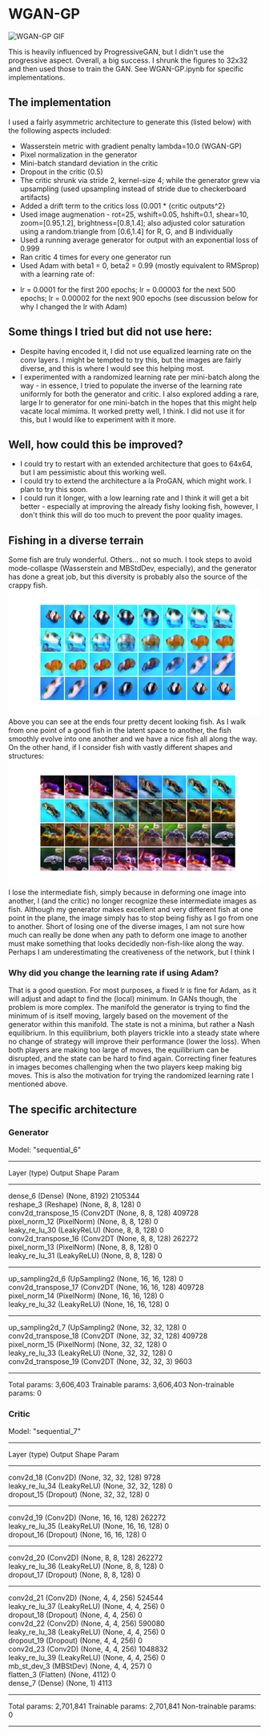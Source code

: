 # WGAN-GP

![WGAN-GP GIF](WGAN-GP_32.gif)

This is heavily influenced by ProgressiveGAN, but I didn't use the progressive aspect. Overall, a big success.  I shrunk the figures to 32x32 and then used those to train the GAN.  See WGAN-GP.ipynb for specific implementations.

## The implementation

I used a fairly asymmetric architecture to generate this (listed below) with the following aspects included:  
* Wasserstein metric with gradient penalty lambda=10.0 (WGAN-GP)
* Pixel normalization in the generator
* Mini-batch standard deviation in the critic
* Dropout in the critic (0.5)
* The critic shrunk via stride 2, kernel-size 4; while the generator grew via upsampling (used upsampling instead of stride due to checkerboard artifacts)
* Added a drift term to the critics loss (0.001 * {critic outputs^2}
* Used image augmenation - rot=25, wshift=0.05, hshift=0.1, shear=10, zoom=[0.95,1.2], brightness=[0.8,1.4]; also adjusted color saturation using a random.triangle from [0.6,1.4] for R, G, and B individually
* Used a running average generator for output with an exponential loss of 0.999
* Ran critic 4 times for every one generator run
* Used Adam with beta1 = 0, beta2 = 0.99 (mostly equivalent to RMSprop) with a learning rate of:
- lr = 0.0001 for the first 200 epochs; lr = 0.00003 for the next 500 epochs; lr = 0.00002 for the next 900 epochs (see discussion below for why I changed the lr with Adam)
 
## Some things I tried but did not use here:
* Despite having encoded it, I did not use equalized learning rate on the conv layers.  I might be tempted to try this, but the images are fairly diverse, and this is where I would see this helping most.
* I experimented with a randomized learning rate per mini-batch along the way - 
in essence, I tried to populate the inverse of the learning rate 
uniformly for both the generator and critic. 
I also explored adding a rare, large lr to generator for one mini-batch 
in the hopes that this might help vacate local mimima. 
It worked pretty well, I think.  I did not use it for this, but I would like to experiment with it more.

## Well, how could this be improved?  
* I could try to restart with an extended architecture that goes to 64x64, but I am pessimistic about this working well.
* I could try to extend the architecture a la ProGAN, which might work.  I plan to try this soon.  
* I could run it longer, with a low learning rate and I think it will get a bit better - especially at improving the already fishy looking fish, however, I don't think this will do too much to prevent the poor quality images.

## Fishing in a diverse terrain

Some fish are truly wonderful.  Others... not so much.  I took steps to avoid mode-collaspe (Wasserstein and MBStdDev, especially), and the generator has done a great job, but this diversity is probably also the source of the crappy fish.  
![A smooth transition](SmoothTransition.png)   
Above you can see at the ends four pretty decent looking fish.  As I walk from one point of a good fish in the latent space to another, the fish smoothly evolve into one another and we have a nice fish all along the way.  On the other hand, if I consider fish with vastly different shapes and structures:  
![A rough transition](RoughTransition.png)  
I lose the intermediate fish, simply because in deforming one image into another, I (and the critic) no longer recognize these intermediate images as fish.  Although my generator makes excellent and very different fish at one point in the plane, the image simply has to stop being fishy as I go from one to another.  Short of losing one of the diverse images, I am not sure how much can really be done when any path to deform one image to another must make something that looks decidedly non-fish-like along the way.  Perhaps I am underestimating the creativeness of the network, but I think I  

### Why did you change the learning rate if using Adam?
That is a good question.  For most purposes, a fixed lr is fine for Adam, as it will adjust and adapt to find the (local) minimum.  In GANs though, the problem is more complex.  The manifold the generator is trying to find the minimum of is itself moving, largely based on the movement of the generator within this manifold.  The state is not a minima, but rather a Nash equilibrium.  In this equilibrium, both players trickle into a steady state where no change of strategy will improve their performance (lower the loss).  When both players are making too large of moves, the equilibrium can be disrupted, and the state can be hard to find again.  Correcting finer features in images becomes challenging when the two players keep making big moves.  This is also the motivation for trying the randomized learning rate I mentioned above.   

## The specific architecture
### Generator
Model: "sequential_6"
_________________________________________________________________
Layer (type)                 Output Shape              Param    
_________________________________________________________________
dense_6 (Dense)              (None, 8192)              2105344   
reshape_3 (Reshape)          (None, 8, 8, 128)         0         
conv2d_transpose_15 (Conv2DT (None, 8, 8, 128)         409728    
pixel_norm_12 (PixelNorm)    (None, 8, 8, 128)         0         
leaky_re_lu_30 (LeakyReLU)   (None, 8, 8, 128)         0         
conv2d_transpose_16 (Conv2DT (None, 8, 8, 128)         262272    
pixel_norm_13 (PixelNorm)    (None, 8, 8, 128)         0         
leaky_re_lu_31 (LeakyReLU)   (None, 8, 8, 128)         0         
_________________________________________________________________
up_sampling2d_6 (UpSampling2 (None, 16, 16, 128)       0         
conv2d_transpose_17 (Conv2DT (None, 16, 16, 128)       409728    
pixel_norm_14 (PixelNorm)    (None, 16, 16, 128)       0        
leaky_re_lu_32 (LeakyReLU)   (None, 16, 16, 128)       0         
_________________________________________________________________
up_sampling2d_7 (UpSampling2 (None, 32, 32, 128)       0         
conv2d_transpose_18 (Conv2DT (None, 32, 32, 128)       409728    
pixel_norm_15 (PixelNorm)    (None, 32, 32, 128)       0         
leaky_re_lu_33 (LeakyReLU)   (None, 32, 32, 128)       0         
conv2d_transpose_19 (Conv2DT (None, 32, 32, 3)         9603      
_________________________________________________________________
Total params: 3,606,403
Trainable params: 3,606,403
Non-trainable params: 0

### Critic

Model: "sequential_7"
_________________________________________________________________
Layer (type)                 Output Shape              Param    
_________________________________________________________________
conv2d_18 (Conv2D)           (None, 32, 32, 128)       9728      
leaky_re_lu_34 (LeakyReLU)   (None, 32, 32, 128)       0         
dropout_15 (Dropout)         (None, 32, 32, 128)       0         
_________________________________________________________________
conv2d_19 (Conv2D)           (None, 16, 16, 128)       262272    
leaky_re_lu_35 (LeakyReLU)   (None, 16, 16, 128)       0         
dropout_16 (Dropout)         (None, 16, 16, 128)       0         
_________________________________________________________________
conv2d_20 (Conv2D)           (None, 8, 8, 128)         262272    
leaky_re_lu_36 (LeakyReLU)   (None, 8, 8, 128)         0         
dropout_17 (Dropout)         (None, 8, 8, 128)         0         
_________________________________________________________________
conv2d_21 (Conv2D)           (None, 4, 4, 256)         524544    
leaky_re_lu_37 (LeakyReLU)   (None, 4, 4, 256)         0         
dropout_18 (Dropout)         (None, 4, 4, 256)         0         
conv2d_22 (Conv2D)           (None, 4, 4, 256)         590080    
leaky_re_lu_38 (LeakyReLU)   (None, 4, 4, 256)         0         
dropout_19 (Dropout)         (None, 4, 4, 256)         0         
conv2d_23 (Conv2D)           (None, 4, 4, 256)         1048832   
leaky_re_lu_39 (LeakyReLU)   (None, 4, 4, 256)         0         
mb_st_dev_3 (MBStDev)        (None, 4, 4, 257)         0         
flatten_3 (Flatten)          (None, 4112)              0         
dense_7 (Dense)              (None, 1)                 4113      
_________________________________________________________________
Total params: 2,701,841
Trainable params: 2,701,841
Non-trainable params: 0
_________________________________________________________________


